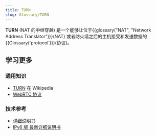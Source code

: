 ```yaml
---
title: TURN
slug: Glossary/TURN
---
```


**TURN** (NAT 的中继穿越) 是一个能够让位于{{glossary("NAT", "Network Address Translator")}}(NAT) 或者防火墙之后的主机接受和发送数据的{{Glossary('protocol')}}(协议)。

## 学习更多

### 通用知识

- [TURN](https://zh.wikipedia.org/wiki/TURN) 在 Wikipedia
- [WebRTC 协议](/zh-CN/docs/Web/API/WebRTC_API/Protocols)

### 技术参考

- [详细说明书](https://www.ietf.org/rfc/rfc5766.txt)
- [IPv6 版 最新详细说明书](https://www.ietf.org/rfc/rfc6156.txt)

